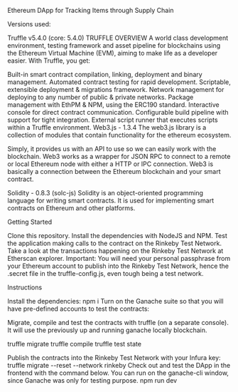 Ethereum DApp for Tracking Items through Supply Chain

Versions used:

Truffle v5.4.0 (core: 5.4.0)
TRUFFLE OVERVIEW
A world class development environment, testing framework and asset pipeline for blockchains using the Ethereum Virtual Machine (EVM), aiming to make life as a developer easier. With Truffle, you get:

Built-in smart contract compilation, linking, deployment and binary management.
Automated contract testing for rapid development.
Scriptable, extensible deployment & migrations framework.
Network management for deploying to any number of public & private networks.
Package management with EthPM & NPM, using the ERC190 standard.
Interactive console for direct contract communication.
Configurable build pipeline with support for tight integration.
External script runner that executes scripts within a Truffle environment.
Web3.js - 1.3.4
The web3.js library is a collection of modules that contain functionality for the ethereum ecosystem.

Simply, it provides us with an API to use so we can easily work with the blockchain. Web3 works as a wrapper for JSON RPC to connect to a remote or local Ethereum node with either a HTTP or IPC connection. Web3 is basically a connection between the Ethereum blockchain and your smart contract.

Solidity - 0.8.3 (solc-js)
Solidity is an object-oriented programming language for writing smart contracts. It is used for implementing smart contracts on Ethereum and other platforms.

Getting Started

Clone this repository.
Install the dependencies with NodeJS and NPM.
Test the application making calls to the contract on the Rinkeby Test Network.
Take a look at the transactions happening on the Rinkeby Test Network at Etherscan explorer.
Important: You will need your personal passphrase from your Ethereum account to publish into the Rinkeby Test Network, hence the .secret file in the truffle-config.js, even tough being a test network.

Instructions

Install the dependencies:
  npm i
Turn on the Ganache suite so that you will have pre-defined accounts to test the contracts:

Migrate, compile and test the contracts with truffle (on a separate console). It will use the previously up and running ganache locally blockchain.

  truffle migrate
  truffle compile
  truffle test
state

Publish the contracts into the Rinkeby Test Network with your Infura key:
  truffle migrate --reset --network rinkeby
Check out and test the DApp in the frontend with the command below. You can run on the ganache-cli window, since Ganache was only for testing purpose.
  npm run dev
